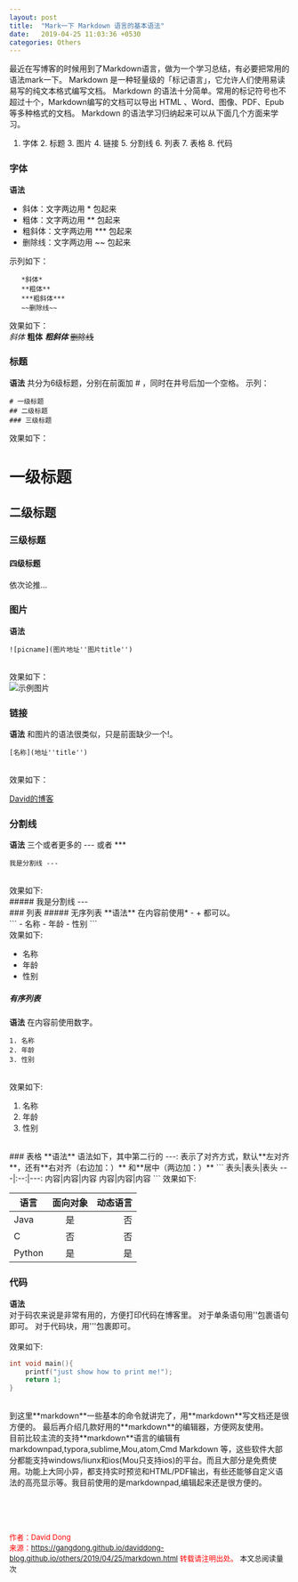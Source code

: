 ```yaml
---
layout: post
title:  "Mark一下 Markdown 语言的基本语法"
date:   2019-04-25 11:03:36 +0530
categories: Others
---
```

最近在写博客的时候用到了Markdown语言，做为一个学习总结，有必要把常用的语法mark一下。
Markdown 是一种轻量级的「标记语言」，它允许人们使用易读易写的纯文本格式编写文档。
Markdown 的语法十分简单。常用的标记符号也不超过十个，Markdown编写的文档可以导出 HTML 、Word、图像、PDF、Epub 等多种格式的文档。
Markdown 的语法学习归纳起来可以从下面几个方面来学习。
1. 字体 2. 标题 3. 图片 4. 链接 5. 分割线 6. 列表 7. 表格 8. 代码 

### 字体
**语法**

- 斜体：文字两边用 * 包起来
- 粗体：文字两边用 ** 包起来
- 粗斜体：文字两边用 *** 包起来
- 删除线：文字两边用 ~~ 包起来<br>

示列如下：<br>
```
   *斜体*
   **粗体**
   ***粗斜体***
   ~~删除线~~
```
效果如下：<br>
*斜体* 
**粗体**
***粗斜体***
~~删除线~~<br>
### 标题

**语法** 
共分为6级标题，分别在前面加 # ，同时在井号后加一个空格。
示列：<br>

```
# 一级标题
## 二级标题
### 三级标题
```
效果如下：<br>
# 一级标题
## 二级标题
### 三级标题
#### 四级标题
依次论推...

### 图片
**语法**
```
![picname](图片地址''图片title'')
```
<br>效果如下：<br>
![示例图片](https://gangdong.github.io/daviddong-blog.github.io/assets/portfolio.png "example")

### 链接
**语法**
和图片的语法很类似，只是前面缺少一个!。<br>
```
[名称](地址''title'')
```
<br>效果如下：<br>

[David的博客](https://gangdong.github.io/daviddong-blog.github.io/ "welcome")<br>
### 分割线
**语法**
三个或者更多的 --- 或者 *** <br>
```
我是分割线 ---
```
<br>
效果如下:<br>
##### 我是分割线 
---
<br>
### 列表
##### 无序列表
**语法**
在内容前使用* - + 都可以。<br>
```
- 名称
- 年龄
- 性别
```
<br>
效果如下:<br>

- 名称
- 年龄
- 性别

##### 有序列表
**语法**
在内容前使用数字。<br>
```
1. 名称
2. 年龄
3. 性别
```
<br>
效果如下:<br>

1. 名称
2. 年龄
3. 性别
<br>
### 表格
**语法**
语法如下，其中第二行的 ---: 表示了对齐方式，默认**左对齐**，还有**右对齐（右边加：）** 和**居中（两边加：）**
```
表头|表头|表头
---|:--:|---:
内容|内容|内容
内容|内容|内容
```
效果如下:<br>

语言|面向对象|动态语言
---|:--:|---:
Java|是|否
C|否|否
Python|是|是

### 代码
**语法**<br>
对于码农来说是非常有用的，方便打印代码在博客里。
对于单条语句用''包裹语句即可。
对于代码块，用'''包裹即可。<br>
<br>
效果如下:<br>

``` C
int void main(){
	printf("just show how to print me!");
	return 1;
}
```
<br>
到这里**markdown**一些基本的命令就讲完了，用**markdown**写文档还是很方便的。
最后再介绍几款好用的**markdown**的编辑器，方便网友使用。<br>
目前比较主流的支持**markdown**语言的编辑有markdownpad,typora,sublime,Mou,atom,Cmd Markdown 等，这些软件大部分都能支持windows/liunx和ios(Mou只支持ios)的平台。而且大部分是免费使用。功能上大同小异，都支持实时预览和HTML/PDF输出，有些还能够自定义语法的高亮显示等。我目前使用的是markdownpad,编辑起来还是很方便的。

<!-- Gitalk 评论 start  -->

<!-- Link Gitalk 的支持文件  -->
<link rel="stylesheet" href="https://unpkg.com/gitalk/dist/gitalk.css">
<script src="https://unpkg.com/gitalk/dist/gitalk.min.js"></script>
<div id="gitalk-container"></div>
<script type="text/javascript">
   var gitalk = new Gitalk({

   // gitalk的主要参数
   clientID: '5e24fc307693a6df3bc5',
   clientSecret: '28c9c17e1174c705c42e9bdc92f87cadcc4ec8b8',
   repo: 'daviddong.github.io',
   owner: 'gangdong',
   admin: ['gangdong'],
   id: '/others/2019/04/25/Others-markdown.html',
   title: 'comments'
    });
   gitalk.render('gitalk-container');
</script>
<!-- Gitalk end -->



<br><br><br>

<font size="2" color="red">作者：David Dong<br></font>
<font size="2" color="red">来源：https://gangdong.github.io/daviddong-blog.github.io/others/2019/04/25/markdown.html</font>
<font size="2" color="red">转载请注明出处。</font>
<span id="busuanzi_container_page_pv" >
  <font size='2'>本文总阅读量<span id="busuanzi_value_page_pv"></font></span><font size='2'>次</font></span>

